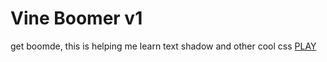 # Vine Boomer v1
get boomde,
this is helping me learn text shadow and other cool css
[PLAY](/vineBOOM.html)
